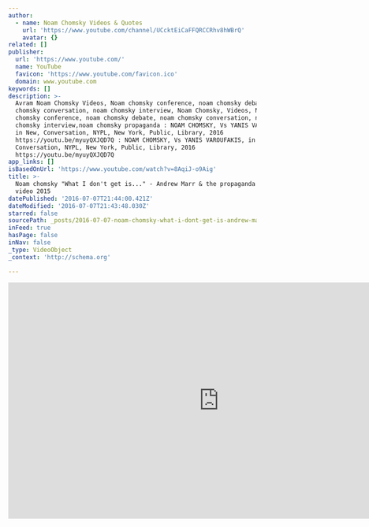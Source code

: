 ```yaml
---
author:
  - name: Noam Chomsky Videos & Quotes
    url: 'https://www.youtube.com/channel/UCcktEiCaFFQRCCRhv8hWBrQ'
    avatar: {}
related: []
publisher:
  url: 'https://www.youtube.com/'
  name: YouTube
  favicon: 'https://www.youtube.com/favicon.ico'
  domain: www.youtube.com
keywords: []
description: >-
  Avram Noam Chomsky Videos, Noam chomsky conference, noam chomsky debate, noam
  chomsky conversation, noam chomsky interview, Noam Chomsky, Videos, Noam
  chomsky conference, noam chomsky debate, noam chomsky conversation, noam
  chomsky interview,noam chomsky propaganda : NOAM CHOMSKY, Vs YANIS VAROUFAKIS,
  in New, Conversation, NYPL, New York, Public, Library, 2016
  https://youtu.be/myuyQXJQD7Q : NOAM CHOMSKY, Vs YANIS VAROUFAKIS, in New,
  Conversation, NYPL, New York, Public, Library, 2016
  https://youtu.be/myuyQXJQD7Q
app_links: []
isBasedOnUrl: 'https://www.youtube.com/watch?v=8AqiJ-o9Aig'
title: >-
  Noam chomsky "What I don't get is..." - Andrew Marr & the propaganda model
  video 2015
datePublished: '2016-07-07T21:44:00.421Z'
dateModified: '2016-07-07T21:43:48.030Z'
starred: false
sourcePath: _posts/2016-07-07-noam-chomsky-what-i-dont-get-is-andrew-marr-and-the-pr.md
inFeed: true
hasPage: false
inNav: false
_type: VideoObject
_context: 'http://schema.org'

---
```

<iframe src="https://cdn.embedly.com/widgets/media.html?src=https%3A%2F%2Fwww.youtube.com%2Fembed%2F8AqiJ-o9Aig%3Ffeature%3Doembed&amp;url=http%3A%2F%2Fwww.youtube.com%2Fwatch%3Fv%3D8AqiJ-o9Aig&amp;image=https%3A%2F%2Fi.ytimg.com%2Fvi%2F8AqiJ-o9Aig%2Fhqdefault.jpg&amp;key=b7d04c9b404c499eba89ee7072e1c4f7&amp;type=text%2Fhtml&amp;schema=youtube" width="854" height="480" scrolling="no" frameborder="0" allowfullscreen="" style=""></iframe>